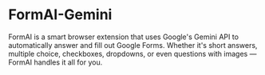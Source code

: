 # FormAI-Gemini
FormAI is a smart browser extension that uses Google's Gemini API to automatically answer and fill out Google Forms. Whether it's short answers, multiple choice, checkboxes, dropdowns, or even questions with images — FormAI handles it all for you.
